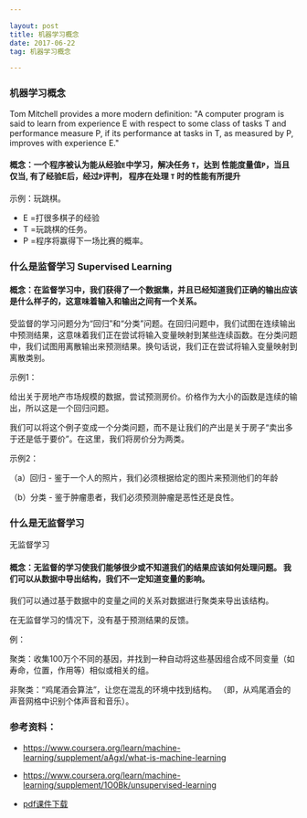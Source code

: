 ```yaml
---

layout: post
title: 机器学习概念
date: 2017-06-22
tag: 机器学习概念

---
```


### 机器学习概念

> 
Tom Mitchell provides a more modern definition: "A computer program is said to learn from experience E with respect to some class of tasks T and performance measure P, if its performance at tasks in T, as measured by P, improves with experience E."

#### 概念：一个程序被认为能从经验`E`中学习，解决任务 `T`，达到 性能度量值`P`，当且仅当, 有了经验E后，经过`P`评判， 程序在处理 `T` 时的性能有所提升


示例：玩跳棋。
>
- E =打很多棋子的经验
- T =玩跳棋的任务。
- P =程序将赢得下一场比赛的概率。

### 什么是监督学习 Supervised Learning
 
#### 概念：在监督学习中，我们获得了一个数据集，并且已经知道我们正确的输出应该是什么样子的，这意味着输入和输出之间有一个关系。

受监督的学习问题分为“回归”和“分类”问题。在回归问题中，我们试图在连续输出中预测结果，这意味着我们正在尝试将输入变量映射到某些连续函数。在分类问题中，我们试图用离散输出来预测结果。换句话说，我们正在尝试将输入变量映射到离散类别。

示例1：

给出关于房地产市场规模的数据，尝试预测房价。价格作为大小的函数是连续的输出，所以这是一个回归问题。

我们可以将这个例子变成一个分类问题，而不是让我们的产出是关于房子“卖出多于还是低于要价”。在这里，我们将房价分为两类。

示例2：

（a）回归 - 鉴于一个人的照片，我们必须根据给定的图片来预测他们的年龄

（b）分类 - 鉴于肿瘤患者，我们必须预测肿瘤是恶性还是良性。

### 什么是无监督学习
无监督学习

#### 概念：无监督的学习使我们能够很少或不知道我们的结果应该如何处理问题。 我们可以从数据中导出结构，我们不一定知道变量的影响。

我们可以通过基于数据中的变量之间的关系对数据进行聚类来导出该结构。

在无监督学习的情况下，没有基于预测结果的反馈。

例：
>
聚类：收集100万个不同的基因，并找到一种自动将这些基因组合成不同变量（如寿命，位置，作用等）相似或相关的组。
>
非聚类：“鸡尾酒会算法”，让您在混乱的环境中找到结构。 （即，从鸡尾酒会的声音网格中识别个体声音和音乐）。

### 参考资料：

- https://www.coursera.org/learn/machine-learning/supplement/aAgxl/what-is-machine-learning 

- https://www.coursera.org/learn/machine-learning/supplement/1O0Bk/unsupervised-learning

- [pdf课件下载](https://d3c33hcgiwev3.cloudfront.net/_974fa7509d583eabb592839f9716fe25_Lecture1.pdf?Expires=1498262400&Signature=QxSmAALlfrh-TI-QuTASj8sQ676ylvL35926XM3tpOcv01BUU~7xNWFnceuZIev7jwP84g6hJw91MYaw1X7WLP-Zs4yzgpSQ~Hd2EW8XJBYpzdvOsAdCLeNOGcV21d4yNrKeA5oDbycGixH8XmWoiZG~G6ykbUIAIVZXk4TQiQg_&Key-Pair-Id=APKAJLTNE6QMUY6HBC5A)


